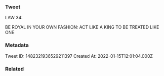### Tweet
LAW 34:

BE ROYAL IN YOUR OWN FASHION:
ACT LIKE A KING TO BE TREATED LIKE ONE

### Metadata
Tweet ID: 1482321936529211397
Created At: 2022-01-15T12:01:04.000Z

### Related

